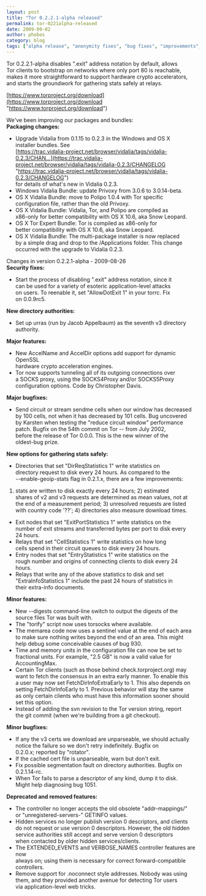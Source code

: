 ```yaml
---
layout: post
title: "Tor 0.2.2.1-alpha released"
permalink: tor-0221alpha-released
date: 2009-09-02
author: phobos
category: blog
tags: ["alpha release", "anonymity fixes", "bug fixes", "improvements", "os x", "packages", "safe statistic collection", "security fixes", "vidalia bundle"]
---
```


Tor 0.2.2.1-alpha disables ".exit" address notation by default, allows  
Tor clients to bootstrap on networks where only port 80 is reachable,  
makes it more straightforward to support hardware crypto accelerators,  
and starts the groundwork for gathering stats safely at relays.

[https://www.torproject.org/download](https://www.torproject.org/download "https://www.torproject.org/download")

We've been improving our packages and bundles:  
**Packaging changes:**

- Upgrade Vidalia from 0.1.15 to 0.2.3 in the Windows and OS X  
 installer bundles. See  
 [https://trac.vidalia-project.net/browser/vidalia/tags/vidalia-0.2.3/CHAN...](https://trac.vidalia-project.net/browser/vidalia/tags/vidalia-0.2.3/CHANGELOG "https://trac.vidalia-project.net/browser/vidalia/tags/vidalia-0.2.3/CHANGELOG")  
 for details of what's new in Vidalia 0.2.3.
- Windows Vidalia Bundle: update Privoxy from 3.0.6 to 3.0.14-beta.
- OS X Vidalia Bundle: move to Polipo 1.0.4 with Tor specific  
 configuration file, rather than the old Privoxy.
- OS X Vidalia Bundle: Vidalia, Tor, and Polipo are compiled as  
 x86-only for better compatibility with OS X 10.6, aka Snow Leopard.
- OS X Tor Expert Bundle: Tor is compiled as x86-only for  
 better compatibility with OS X 10.6, aka Snow Leopard.
- OS X Vidalia Bundle: The multi-package installer is now replaced  
 by a simple drag and drop to the /Applications folder. This change  
 occurred with the upgrade to Vidalia 0.2.3.

Changes in version 0.2.2.1-alpha - 2009-08-26  
**Security fixes:**

- Start the process of disabling ".exit" address notation, since it  
 can be used for a variety of esoteric application-level attacks  
 on users. To reenable it, set "AllowDotExit 1" in your torrc. Fix  
 on 0.0.9rc5.

**New directory authorities:**

- Set up urras (run by Jacob Appelbaum) as the seventh v3 directory  
 authority.

**Major features:**

- New AccelName and AccelDir options add support for dynamic OpenSSL  
 hardware crypto acceleration engines.
- Tor now supports tunneling all of its outgoing connections over  
 a SOCKS proxy, using the SOCKS4Proxy and/or SOCKS5Proxy  
 configuration options. Code by Christopher Davis.

**Major bugfixes:**

- Send circuit or stream sendme cells when our window has decreased  
 by 100 cells, not when it has decreased by 101 cells. Bug uncovered  
 by Karsten when testing the "reduce circuit window" performance  
 patch. Bugfix on the 54th commit on Tor -- from July 2002,  
 before the release of Tor 0.0.0. This is the new winner of the  
 oldest-bug prize.

**New options for gathering stats safely:**

- Directories that set "DirReqStatistics 1" write statistics on  
 directory request to disk every 24 hours. As compared to the  
 --enable-geoip-stats flag in 0.2.1.x, there are a few improvements:  
 1) stats are written to disk exactly every 24 hours; 2) estimated  
 shares of v2 and v3 requests are determined as mean values, not at  
 the end of a measurement period; 3) unresolved requests are listed  
 with country code '??'; 4) directories also measure download times.
- Exit nodes that set "ExitPortStatistics 1" write statistics on the  
 number of exit streams and transferred bytes per port to disk every  
 24 hours.
- Relays that set "CellStatistics 1" write statistics on how long  
 cells spend in their circuit queues to disk every 24 hours.
- Entry nodes that set "EntryStatistics 1" write statistics on the  
 rough number and origins of connecting clients to disk every 24  
 hours.
- Relays that write any of the above statistics to disk and set  
 "ExtraInfoStatistics 1" include the past 24 hours of statistics in  
 their extra-info documents.

**Minor features:**

- New --digests command-line switch to output the digests of the  
 source files Tor was built with.
- The "torify" script now uses torsocks where available.
- The memarea code now uses a sentinel value at the end of each area  
 to make sure nothing writes beyond the end of an area. This might  
 help debug some conceivable causes of bug 930.
- Time and memory units in the configuration file can now be set to  
 fractional units. For example, "2.5 GB" is now a valid value for  
 AccountingMax.
- Certain Tor clients (such as those behind check.torproject.org) may  
 want to fetch the consensus in an extra early manner. To enable this  
 a user may now set FetchDirInfoExtraEarly to 1. This also depends on  
 setting FetchDirInfoEarly to 1. Previous behavior will stay the same  
 as only certain clients who must have this information sooner should  
 set this option.
- Instead of adding the svn revision to the Tor version string, report  
 the git commit (when we're building from a git checkout).

**Minor bugfixes:**

- If any the v3 certs we download are unparseable, we should actually  
 notice the failure so we don't retry indefinitely. Bugfix on  
 0.2.0.x; reported by "rotator".
- If the cached cert file is unparseable, warn but don't exit.
- Fix possible segmentation fault on directory authorities. Bugfix on  
 0.2.1.14-rc.
- When Tor fails to parse a descriptor of any kind, dump it to disk.  
 Might help diagnosing bug 1051.

**Deprecated and removed features:**

- The controller no longer accepts the old obsolete "addr-mappings/"  
 or "unregistered-servers-" GETINFO values.
- Hidden services no longer publish version 0 descriptors, and clients  
 do not request or use version 0 descriptors. However, the old hidden  
 service authorities still accept and serve version 0 descriptors  
 when contacted by older hidden services/clients.
- The EXTENDED\_EVENTS and VERBOSE\_NAMES controller features are now  
 always on; using them is necessary for correct forward-compatible  
 controllers.
- Remove support for .noconnect style addresses. Nobody was using  
 them, and they provided another avenue for detecting Tor users  
 via application-level web tricks.

